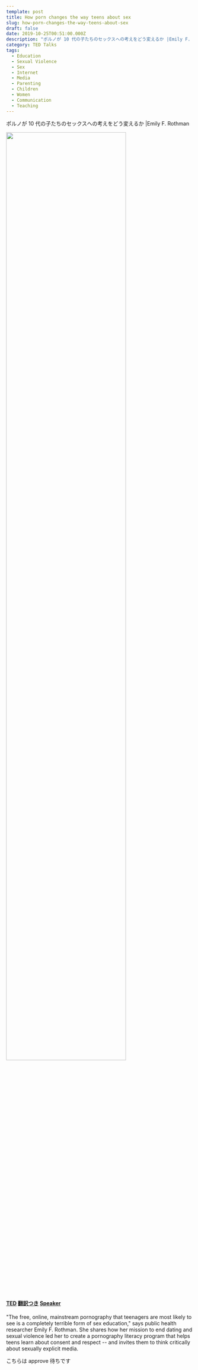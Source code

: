 ```yaml
---
template: post
title: How porn changes the way teens about sex
slug: how-porn-changes-the-way-teens-about-sex
draft: false
date: 2019-10-25T00:51:00.000Z
description: "ポルノが 10 代の子たちのセックスへの考えをどう変えるか |Emily F. Rothman"
category: TED Talks
tags:
  - Education
  - Sexual Violence
  - Sex
  - Internet
  - Media
  - Parenting
  - Children
  - Women
  - Communication
  - Teaching
---
```


ポルノが 10 代の子たちのセックスへの考えをどう変えるか |Emily F. Rothman

[<img src="http://img.youtube.com/vi/FhP0AfZdRZ4/0.jpg" width="80%">](https://www.ted.com/talks/emily_f_rothman_how_porn_changes_the_way_teens_think_about_sex)

#### [TED](https://www.ted.com/talks/emily_f_rothman_how_porn_changes_the_way_teens_think_about_sex) [翻訳つき](https://amara.org/en/videos/rH9SvJJmfKs2/ja/2539080/) [Speaker](https://www.ted.com/speakers/emily_rothman)

"The free, online, mainstream pornography that teenagers are most likely to see is a completely terrible form of sex education," says public health researcher Emily F. Rothman. She shares how her mission to end dating and sexual violence led her to create a pornography literacy program that helps teens learn about consent and respect -- and invites them to think critically about sexually explicit media.

こちらは approve 待ちです
